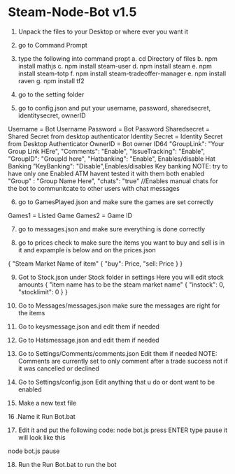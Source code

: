 # Steam-Node-Bot v1.5

1. Unpack the files to your Desktop or where ever you want it

2. go to Command Prompt

3. type the following into command propt
    a. cd Directory of files 
    b. npm install mathjs
    c. npm install steam-user
    d. npm install steam
    e. npm install steam-totp
    f. npm install steam-tradeoffer-manager
    e. npm install raven
    g. npm install tf2


4. go to the setting folder

5. go to config.json and put your username, password, sharedsecret, identitysecret, ownerID

Username = Bot Username
Password = Bot Password
Sharedsecret = Shared Secret from desktop authenticator
Identity Secret = Identity Secret from Desktop Authenticator
OwnerID = Bot owner ID64
"GroupLink": "Your Group Link HEre",
"Comments": "Enable",
"IssueTracking": "Enable",
"GroupID": "GroupId here",
"Hatbanking": "Enable", Enables/disable Hat Banking 
"KeyBanking": "Disable",Enables/disables Key banking
NOTE: try to have only one Enabled ATM havent tested it with them both enabled
"Group" : "Group Name Here",
"chats": "true" //Enables manual chats for the bot to communitcate to other users with chat messages

6. go to GamesPlayed.json and make sure the games are set correctly

Games1 = Listed Game
Games2 = Game ID

7. go to messages.json and make sure everything is done correctly 

8. go to prices check to make sure the items you want to buy and  sell is in it and expample is below and on the prices.json

{
"Steam Market Name of item"
{
"buy": Price,
"sell: Price
}
}

9. Got to Stock.json under Stock folder in settings
Here you will edit stock amounts 
{
"item name has to be the steam market name"
{
"instock": 0,
"stocklimit": 0
}
}

10. Go to Messages/messages.json
make sure the messages are right for the items

11. Go to keysmessage.json and edit them if needed

12. Go to Hatsmessage.json and edit them if needed

13. Go to Settings/Comments/comments.json Edit them if needed
NOTE: Comments are currently set to only comment after a trade success not if it was cancelled or declined

14. Go to Settings/config.json
Edit anything that u do or dont want to be enabled

15. Make a new text file

16 .Name it Run Bot.bat

17. Edit it and put the following code: node bot.js press ENTER  type pause
it will look like this 

node bot.js
pause

18. Run the Run Bot.bat to run the bot
